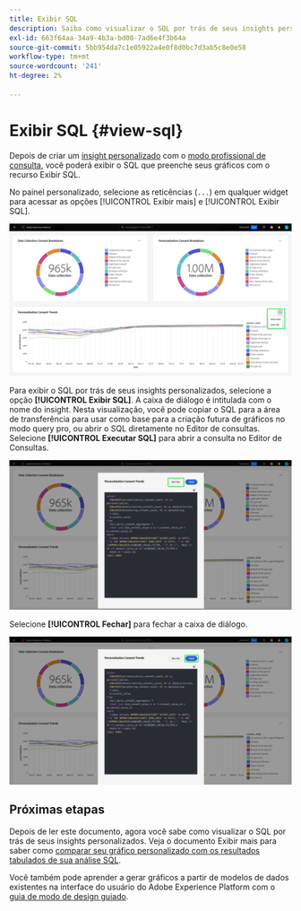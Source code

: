 ```yaml
---
title: Exibir SQL
description: Saiba como visualizar o SQL por trás de seus insights personalizados.
exl-id: 663f64aa-34a9-4b3a-bd00-7ad6e4f3b64a
source-git-commit: 5bb954da7c1e05922a4e0f8d0bc7d3ab5c8e0e58
workflow-type: tm+mt
source-wordcount: '241'
ht-degree: 2%

---
```


# Exibir SQL {#view-sql}

Depois de criar um [insight personalizado](./overview.md) com o [modo profissional de consulta](./query-pro-mode.md), você poderá exibir o SQL que preenche seus gráficos com o recurso Exibir SQL.

No painel personalizado, selecione as reticências (`...`) em qualquer widget para acessar as opções [!UICONTROL Exibir mais] e [!UICONTROL Exibir SQL].

![Um painel personalizado com um menu suspenso de reticências de insight e as opções Exibir mais e Exibir SQL destacadas.](../../images/customizable-insights/ellipses-dropdown.png)

Para exibir o SQL por trás de seus insights personalizados, selecione a opção **[!UICONTROL Exibir SQL]**. A caixa de diálogo é intitulada com o nome do insight. Nesta visualização, você pode copiar o SQL para a área de transferência para usar como base para a criação futura de gráficos no modo query pro, ou abrir o SQL diretamente no Editor de consultas. Selecione **[!UICONTROL Executar SQL]** para abrir a consulta no Editor de Consultas.

![Uma caixa de diálogo exibindo o SQL de um insight com a opção SQL e Executar SQL realçada.](../../images/customizable-insights/view-sql.png)

Selecione **[!UICONTROL Fechar]** para fechar a caixa de diálogo.

![Uma caixa de diálogo exibindo o SQL de um insight com a opção Fechar realçada.](../../images/customizable-insights/close-sql-dialog.png)

## Próximas etapas

Depois de ler este documento, agora você sabe como visualizar o SQL por trás de seus insights personalizados. Veja o documento Exibir mais para saber como [comparar seu gráfico personalizado com os resultados tabulados de sua análise SQL](./view-more.md).

Você também pode aprender a gerar gráficos a partir de modelos de dados existentes na interface do usuário do Adobe Experience Platform com o [guia de modo de design guiado](../../user-defined-dashboards.md).
